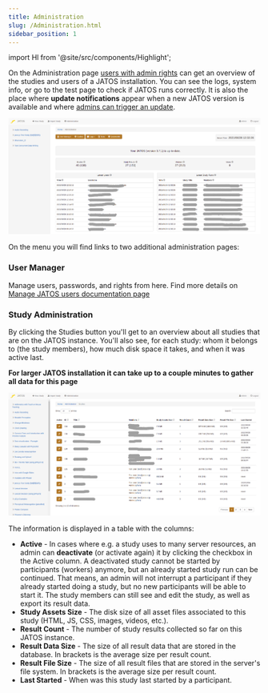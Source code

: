 ```yaml
---
title: Administration
slug: /Administration.html
sidebar_position: 1
---
```

import Hl from '@site/src/components/Highlight';

On the <Hl>Administration</Hl> page [users with admin rights](/User-Manager.html) can get an overview of the studies and users of a JATOS installation. You can see the <Hl>logs</Hl>, <Hl>system info</Hl>, or go to the <Hl>test page</Hl> to check if JATOS runs correctly. It is also the place where **update notifications** appear when a new JATOS version is available and where [admins can trigger an update](/Update-JATOS.html#automatic-updates).

![Administration screenshot](/img/Screenshot_Administration_371.png)

On the menu you will find links to two additional administration pages: 

### User Manager

Manage users, passwords, and rights from here. Find more details on [<Hl>Manage JATOS users</Hl> documentation page](/User-Manager.html)


### Study Administration

By clicking the <Hl>Studies</Hl> button you'll get to an overview about all studies that are on the JATOS instance. You'll also see, for each study: whom it belongs to (the study members), how much disk space it takes, and when it was active last.

**For larger JATOS installation it can take up to a couple minutes to gather all data for this page**

![Studies Administration](/img/Screenshot_Study_Admin_371.png)

The information is displayed in a table with the columns:

* **<Hl>Active</Hl>** - In cases where e.g. a study uses to many server resources, an admin can **deactivate** (or activate again) it by clicking the checkbox in the <Hl>Active</Hl> column. A deactivated study cannot be started by participants (workers) anymore, but an already started study run can be continued. That means, an admin will not interrupt a participant if they already started doing a study, but no new participants will be able to start it. The study members can still see and edit the study, as well as export its result data. 
* **<Hl>Study Assets Size</Hl>** - The disk size of all asset files associated to this study (HTML, JS, CSS, images, videos, etc.).
* **<Hl>Result Count</Hl>** - The number of study results collected so far on this JATOS instance.
* **<Hl>Result Data Size</Hl>** - The size of all result data that are stored in the database. In brackets is the average size per result count.
* **<Hl>Result File Size</Hl>** - The size of all result files that are stored in the server's file system. In brackets is the average size per result count.
* **<Hl>Last Started</Hl>** - When was this study last started by a participant.
